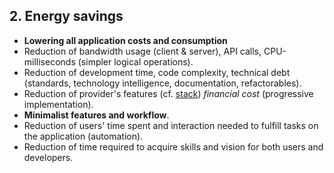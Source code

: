 ## 2. **Energy savings**

* **Lowering all application costs and consumption**
* Reduction of bandwidth usage (client & server), API calls, CPU-milliseconds (simpler logical operations).
* Reduction of development time, code complexity, technical debt (standards, technology intelligence, documentation, refactorables).
* Reduction of provider's features (cf. [stack](#developers--stack-and-features)) *financial cost* (progressive implementation).
* **Minimalist features and workflow**.
* Reduction of users' time spent and interaction needed to fulfill tasks on the application (automation).
* Reduction of time required to acquire skills and vision for both users and developers.